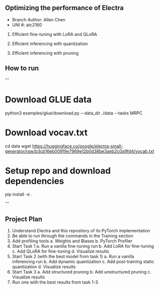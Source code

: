 ## Optimizing the performance of Electra 

- Branch Author: Allen Chen
- UNI #: atc2160


1. Efficient fine-tuning with LoRA and QLoRA

2. Efficient inferencing with quantization

3. Efficient inferencing with pruning

## How to run
'''
# Download GLUE data
python3 examples/glue/download.py --data_dir ./data --tasks MRPC

# Download vocav.txt
cd data
wget https://huggingface.co/google/electra-small-generator/raw/b3cb16eb009f9e7969e12b0d38be3aeb2c0a9fd4/vocab.txt

# Setup repo and download dependencies
pip install -e .


'''


## Project Plan
1. Understand Electra and this repository of its PyTorch implementation
2. Be able to run through the commands in the Training section
3. Add profiling tools
    a. Weights and Biases
    b. PyTorch Profiler
4. Start Task 1
    a. Run a vanilla fine-tuning run
    b. Add LoRA for fine-tuning
    c. Add QLoRA for fine-tuning
    d. Visualize results
5. Start Task 2 (with the best model from task 1)
    a. Run a vanilla inferencing run 
    b. Add dynamic quantization
    c. Add post-training static quantization
    d. Visualize results
6. Start Task 3
    a. Add structured pruning
    b. Add unstructured pruning
    c. Visualize results
7. Run one with the best results from task 1-3

